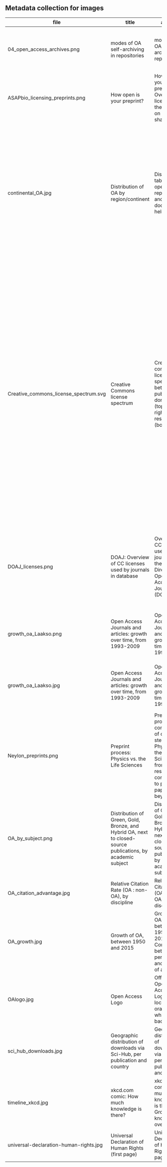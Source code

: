 ## Metadata collection for images


file | title | alt text | caption
--- | --- | --- | --- |
04_open_access_archives.png  | modes of OA self-archiving in repositories | modes of OA self-archiving in repositories  | Schematic visualization of different modes to self-archive documents open access
ASAPbio_licensing_preprints.png | How open is your preprint? | How open is your preprint? Overview of licenses and their impact on open sharing  | How open is your preprint? Overview of licenses and their impact on open sharing
continental_OA.jpg  | Distribution of OA by region/continent | Distribution table of open access repositories and documents held  | Distribution table of open access repositories and documents held, sorted by geographic region / continent (Europe, North America, Australasia, Asia, South America, Africa, Caribbean, Central America, Unknown)
Creative_commons_license_spectrum.svg  | Creative Commons license spectrum | Creative commons license spectrum between public domain (top) and all rights reserved (bottom) | Creative commons license spectrum between public domain (top) and all rights reserved (bottom). Left side indicates the use-cases allowed, right side the license components. The dark green area indicates Free Cultural Works compatible licenses, the two green areas compatibility with the Remix culture. The bright green area alone can be seen as similar to the "fair use" concept, and the yellow area to the "freeware" concept.
DOAJ_licenses.png | DOAJ: Overview of CC licenses used by journals in database | Overview of CC licenses used by journals in the Directory of Open Access Journals (DOAJ)  | Directory of Open Access Journals (DOAJ): Overview of Creative Commons licenses used by journals, in thousands per license | Directory of Open Access Journals (DOAJ): Overview of Creative Commons licenses used by journals, in thousands per license
growth_oa_Laakso.png | Open Access Journals and articles: growth over time, from 1993-2009 | Open Access Journals and articles: growth over time, from 1993-2009 | Open Access Journals and articles: growth over time, between 1993-2009
growth_oa_Laakso.jpg | Open Access Journals and articles: growth over time, from 1993-2009 | Open Access Journals and articles: growth over time, from 1993-2009 | Open Access Journals and articles: growth over time, between 1993-2009
Neylon_preprints.png | Preprint process: Physics vs. the Life Sciences | Preprint process: comparison of different steps in Physics and the Life Sciences, from original research contribution to published paper and beyond | Preprint process: comparison of different steps in Physics and the Life Sciences from original research contribution to published paper and beyond
OA_by_subject.png | Distribution of Green, Gold, Bronze, and Hybrid OA, next to closed-source publications, by academic subject | Distribution of Green, Gold, Bronze, and Hybrid OA, next to closed-source publications, by academic subject | Distribution of Green, Gold, Bronze, and Hybrid OA, next to closed-source publications, by academic subject
OA_citation_advantage.jpg | Relative Citation Rate (OA : non-OA), by discipline | Relative Citation Rate (OA : non-OA), by discipline | Relative Citation Rate (OA : non-OA), by discipline
OA_growth.jpg  | Growth of OA, between 1950 and 2015 | Growth of OA, between 1950 and 2015. Comparison between percentage and total no. of articles  | Growth of OA, between 1950 and 2015. Comparison between percentage and total no. of articles
OAlogo.jpg  | Open Access Logo | Official Open Access Logo: open lock in orange on white background  | | Official Open Access Logo
sci_hub_downloads.jpg  | Geographic distribution of downloads via Sci-Hub, per publication and country | Geographic distribution of downloads via Sci-Hub, per publication and country | Geographic distribution of downloads via Sci-Hub, per publication and country
timeline_xkcd.jpg  | xkcd.com comic: How much knowledge is there? | xkcd.com comic: How much knowledge is there? Growth of knowledge over time | xkcd.com comic: How much knowledge is there? Growth of knowledge over time
universal-declaration-human-rights.jpg  | Universal Declaration of Human Rights (first page) | Universal Declaration of Human Rights (first page) | Universal Declaration of Human Rights (first page)
